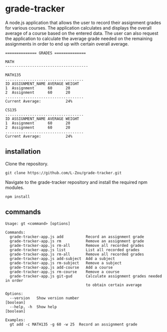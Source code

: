 # grade-tracker
A node.js application that allows the user to record their assignment grades for various courses. The application calculates and displays the overall average of a course based on the entered data. The user can also request the application to calculate the average grade needed on the remaining assignments in order to end up with certain overall average. 
```
============== GRADES ==============

MATH
-------------------------------------

MATH135
...................................
ID ASSIGNMENT_NAME AVERAGE WEIGHT
1  Assignment      60      20
2  Assignment      60      20
...................................
Current Average:           24%

CS135
...................................
ID ASSIGNMENT_NAME AVERAGE WEIGHT
1  Assignment      60      20
2  Assignment      60      20
...................................
Current Average:           24%
```
## installation
Clone the repository.
```
git clone https://github.com/L-Zou/grade-tracker.git
```
Navigate to the grade-tracker repository and install the required npm modules.
```
npm install
```
## commands
```
Usage: gt <command> [options]

Commands:
  grade-tracker-app.js add          Record an assignment grade
  grade-tracker-app.js rm           Remove an assignment grade
  grade-tracker-app.js rm-all       Remove all recorded grades
  grade-tracker-app.js list         List all recorded grades
  grade-tracker-app.js rm-all       Remove all recorded grades
  grade-tracker-app.js add-subject  Add a subject
  grade-tracker-app.js rm-subject   Remove a subject
  grade-tracker-app.js add-course   Add a course
  grade-tracker-app.js rm-course    Remove a course
  grade-tracker-app.js git-gud      Calculate assignment grades needed in order
                                    to obtain certain average

Options:
  --version   Show version number                                      [boolean]
  --help, -h  Show help                                                [boolean]

Examples:
  gt add -c MATH135 -g 60 -w 25  Record an assignment grade
  ```
